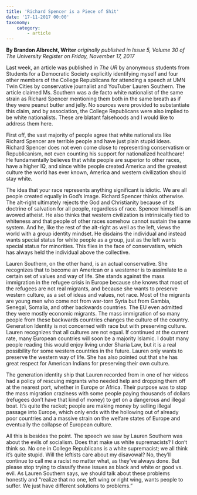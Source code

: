 ```yaml
---
title: 'Richard Spencer is a Piece of Shit'
date: '17-11-2017 00:00'
taxonomy:
    category:
        - article
---
```


**By Brandon Albrecht, Writer** _originally published in Issue 5, Volume 30 of The University Register on Friday, November 17, 2017_

Last week, an article was published in _The UR_ by anonymous students from Students for a Democratic Society explicitly identifying myself and four other members of the College Republicans for attending a speech at UMN Twin Cities by conservative journalist and YouTuber Lauren Southern. The article claimed Ms. Southern was a de facto white nationalist of the same strain as Richard Spencer mentioning them both in the same breath as if they were peanut butter and jelly. No sources were provided to substantiate this claim, and by association, the College Republicans were also implied to be white nationalists. These are blatant falsehoods and I would like to address them here.

First off, the vast majority of people agree that white nationalists like Richard Spencer are terrible people and have just plain stupid ideas. Richard Spencer does not even come close to representing conservatism or Republicanism, not even counting his support for nationalized healthcare! He fundamentally believes that white people are superior to other races, have a higher IQ, and since white people created America and the greatest culture the world has ever known, America and western civilization should stay white.

The idea that your race represents anything significant is idiotic. We are all people created equally in God’s image. Richard Spencer thinks otherwise. The alt-right ultimately rejects the God and Christianity because of its doctrine of salvation for all people, regardless of race. Spencer himself is an avowed atheist. He also thinks that western civilization is intrinsically tied to whiteness and that people of other races somehow cannot sustain the same system. And he, like the rest of the alt-right as well as the left, views the world with a group identity mindset. He disdains the individual and instead wants special status for white people as a group, just as the left wants special status for minorities. This flies in the face of conservatism, which has always held the individual above the collective.

Lauren Southern, on the other hand, is an actual conservative. She recognizes that to become an American or a westerner is to assimilate to a certain set of values and way of life. She stands against the mass immigration in the refugee crisis in Europe because she knows that most of the refugees are not real migrants, and because she wants to preserve western culture, as a set of ideas and values, not race. Most of the migrants are young men who come not from war-torn Syria but from Gambia, Senegal, Somalia, and other backwards countries. The EU even admitted they were mostly economic migrants. The mass immigration of so many people from these backwards countries changes the culture of the country. Generation Identity is not concerned with race but with preserving culture. Lauren recognizes that all cultures are not equal. If continued at the current rate, many European countries will soon be a majority Islamic. I doubt many people reading this would enjoy living under Sharia Law, but it is a real possibility  for some western countries in the future. Lauren only wants to preserve the western way of life. She has also pointed out that she has great respect for American Indians for preserving their own culture.

The generation identity ship that Lauren recorded from in one of her videos had a policy of rescuing migrants who needed help and dropping them off at the nearest port, whether in Europe or Africa. Their purpose was to stop the mass migration craziness with some people paying thousands of dollars (refugees don’t have that kind of money) to get on a dangerous and illegal boat. It’s quite the racket; people are making money by selling illegal passage into Europe, which only ends with the hollowing out of already poor countries and a massive strain on the welfare states of Europe and eventually the collapse of European culture.

All this is besides the point. The speech we saw by Lauren Southern was about the evils of socialism. Does that make us white supremacists? I don’t think so. No one in College Republicans is a white supremacist; we all think it’s quite stupid. Will the leftists care about my disavowal? No, they’ll continue to call me a racist no matter what, as they’ve always done. But please stop trying to classify these issues as black and white or good vs. evil. As Lauren Southern says, we should talk about these problems honestly and “realize that no one, left wing or right wing, wants people to suffer. We just have different solutions to problems.”